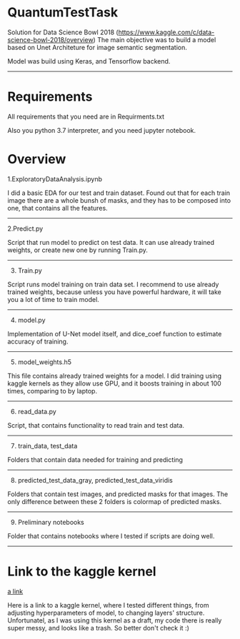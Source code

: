 # QuantumTestTask

Solution for Data Science Bowl 2018 (https://www.kaggle.com/c/data-science-bowl-2018/overview)
The main objective was to build a model based on Unet Architeture for image semantic segmentation.

Model was build using Keras, and Tensorflow backend.
___

# Requirements

All requirements that you need are in Requirments.txt

Also you python 3.7 interpreter, and you need jupyter notebook.

# Overview

1.ExploratoryDataAnalysis.ipynb

  I did a basic EDA for our test and train dataset. Found out that for each train image there are a whole bunsh of masks, and they has to be composed into one, that contains all the features.

___

2.Predict.py

  Script that run model to predict on test data. It can use already trained weights, or create new one by running Train.py.

___

3. Train.py 
  
  Script runs model training on train data set. I recommend to use already trained weights, because unless you have powerful hardware, it will take you a lot of time to train model.

___

4. model.py

  Implementation of U-Net model itself, and dice_coef function to estimate accuracy of training.
 
___
 
5. model_weights.h5
  
  This file contains already trained weights for a model. I did training using kaggle kernels as they allow use GPU, and it boosts training in about 100 times, comparing to by laptop.
  
___

6. read_data.py

  Script, that contains functionality to read train and test data.
  
___

7. train_data, test_data

  Folders that contain data needed for training and predicting
  
___

8. predicted_test_data_gray, predicted_test_data_viridis

  Folders that contain test images, and predicted masks for that images. The only difference between these 2 folders is colormap of predicted masks.
  
___
  
9. Preliminary notebooks

  Folder that contains notebooks where I tested if scripts are doing well.
  
___

# Link to the kaggle kernel
  
  [a link](https://www.kaggle.com/andriihura/imagesegmentation)

  Here is a link to a kaggle kernel, where I tested different things, from adjusting hyperparameters of model, to changing layers' structure.
  Unfortunatel, as I was using this kernel as a draft, my code there is really super messy, and looks like a trash. So better don't check it :)
  

